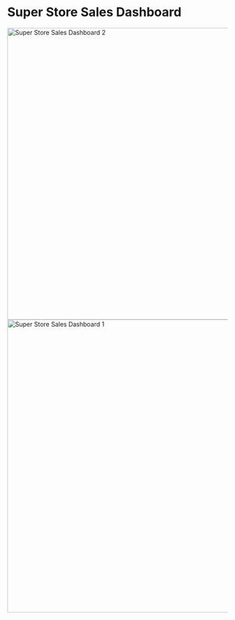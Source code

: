 # Super Store Sales Dashboard


<img width="667" alt="Super Store Sales Dashboard 2" src="https://github.com/user-attachments/assets/0fbdda06-90e9-41a8-951b-1325911aca79">
<img width="670" alt="Super Store Sales Dashboard 1" src="https://github.com/user-attachments/assets/12f2fa30-c3c5-44cb-aec5-b889dbeaeb55">
